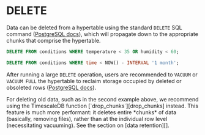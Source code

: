 # DELETE

Data can be deleted from a hypertable using the standard `DELETE` SQL
command ([PostgreSQL docs][postgres-delete]), which will propagate
down to the appropriate chunks that comprise the hypertable.

```sql
DELETE FROM conditions WHERE temperature < 35 OR humidity < 60;

DELETE FROM conditions WHERE time < NOW() - INTERVAL '1 month';
```

After running a large `DELETE` operation, users are recommended to
`VACUUM` or `VACUUM FULL` the hypertable to reclaim storage occupied
by deleted or obsoleted rows ([PostgreSQL docs][postgres-vacuum]).

<highlight type="tip">
For deleting old data, such as in the second example
 above, we recommend using the TimescaleDB function
 [`drop_chunks`][drop_chunks] instead.  This feature is much more
 performant: it deletes entire *chunks* of data (basically, removing
 files), rather than at the individual row level (necessitating
 vacuuming). See the section on [data retention][].
</highlight>


[postgres-delete]: https://www.postgresql.org/docs/current/static/sql-delete.html
[postgres-vacuum]: https://www.postgresql.org/docs/current/static/sql-vacuum.html
[drop_chunks]: /api/:currentVersion:/hypertable/drop_chunks
[data retention]: /how-to-guides/data-retention

